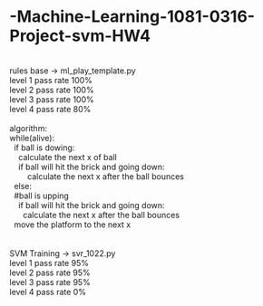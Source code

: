 # -Machine-Learning-1081-0316-Project-svm-HW4
<br />
rules base -> ml_play_template.py <br />
level 1 pass rate 100%  <br />
level 2 pass rate 100%  <br />
level 3 pass rate 100%  <br />
level 4 pass rate 80%  <br />
<br />
algorithm:  <br />
while(alive):  <br />
&nbsp;&nbsp;if ball is dowing:  <br />
&nbsp;&nbsp;&nbsp;&nbsp;calculate the next x of ball  <br />
&nbsp;&nbsp;&nbsp;&nbsp;if ball will hit the brick and going down:  <br />
&nbsp;&nbsp;&nbsp;&nbsp;&nbsp;&nbsp;&nbsp;&nbsp;calculate the  next x after the ball bounces  <br />
&nbsp;&nbsp;else:  <br />
&nbsp;&nbsp;#ball is upping  <br />
&nbsp;&nbsp;&nbsp;&nbsp;if ball will hit the brick and going down:  <br />
&nbsp;&nbsp;&nbsp;&nbsp;&nbsp;&nbsp;calculate the  next x after the ball bounces 
 <br />
&nbsp;&nbsp;move the platform to the next x   <br />
<br />
<br />
SVM Training -> svr_1022.py
<br />
level 1 pass rate 95%  <br />
level 2 pass rate 95%  <br />
level 3 pass rate 95%  <br />
level 4 pass rate 0%  <br />
            
